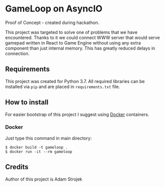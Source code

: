 # GameLoop on AsyncIO

Proof of Concept - created during hackathon.

This project was targeted to solve one of problems that we have encountered. Thanks 
to it we could connect WWW server that would serve gamepad written in React to Game
Engine without using any extra component than just internal memory. This has greatly
reduced delays in connection.
  
## Requirements

This project was created for Python 3.7. All required libraries can be installed
via `pip` and are placed in `requirements.txt` file.

## How to install

For easier bootstrap of this project I suggest using [Docker](https://www.docker.com/) containers.

### Docker
Just type this command in main directory:

```commandline
$ docker build -t gameloop .
$ docker run -it --rm gameloop
```

## Credits
Author of this project is Adam Strojek